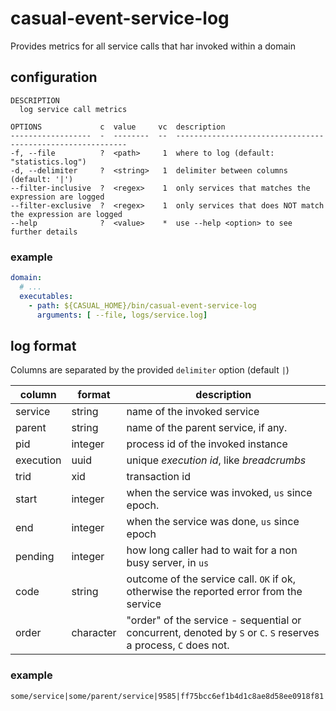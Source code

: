 # casual-event-service-log

Provides metrics for all service calls that har invoked within a domain

## configuration

```
DESCRIPTION
  log service call metrics

OPTIONS             c  value     vc  description                                                
------------------  -  --------  --  -----------------------------------------------------------
-f, --file          ?  <path>     1  where to log (default: "statistics.log")                   
-d, --delimiter     ?  <string>   1  delimiter between columns (default: '|')                   
--filter-inclusive  ?  <regex>    1  only services that matches the expression are logged       
--filter-exclusive  ?  <regex>    1  only services that does NOT match the expression are logged
--help              ?  <value>    *  use --help <option> to see further details 
```

### example

```yaml
domain:
  # ...
  executables: 
    - path: ${CASUAL_HOME}/bin/casual-event-service-log
      arguments: [ --file, logs/service.log]

```

## log format

Columns are separated by the provided `delimiter` option (default `|`)

column    | format    | description
----------|-----------|------------------------
service   | string    | name of the invoked service
parent    | string    | name of the parent service, if any.
pid       | integer   | process id of the invoked instance 
execution | uuid      | unique _execution id_, like _breadcrumbs_ 
trid      | xid       | transaction id
start     | integer   | when the service was invoked, `us` since epoch.
end       | integer   | when the service was done, `us` since epoch
pending   | integer   | how long caller had to wait for a non busy server, in `us`
code      | string    | outcome of the service call. `OK` if ok, otherwise the reported error from the service
order     | character | "order" of the service - sequential or concurrent, denoted by `S` or `C`. `S` reserves a process, `C` does not.

### example

```
some/service|some/parent/service|9585|ff75bcc6ef1b4d1c8ae8d58ee0918f81|3d7519f801e4f65a127d9ac09fa159d:b81a4d8715ad44e8afccb796a02fd77f:42:123|1670372749162496|1670372749162723|0|OK|S
``` 



